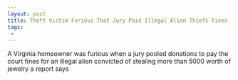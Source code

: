 ```yaml
---
layout: post
title: Theft Victim Furious That Jury Paid Illegal Alien Thiefs Fines
tags:
 -
---
```

A Virginia homeowner was furious when a jury pooled donations to pay the court fines for an illegal alien convicted of stealing more than 5000 worth of jewelry a report says

